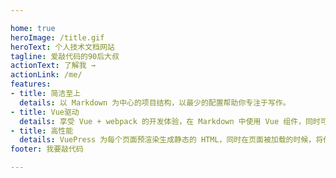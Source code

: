 ```yaml
---

home: true
heroImage: /title.gif
heroText: 个人技术文档网站
tagline: 爱敲代码的90后大叔
actionText: 了解我 →
actionLink: /me/
features:
- title: 简洁至上
  details: 以 Markdown 为中心的项目结构，以最少的配置帮助你专注于写作。
- title: Vue驱动
  details: 享受 Vue + webpack 的开发体验，在 Markdown 中使用 Vue 组件，同时可以使用 Vue 来开发自定义主题。
- title: 高性能
  details: VuePress 为每个页面预渲染生成静态的 HTML，同时在页面被加载的时候，将作为 SPA 运行。
footer: 我要敲代码

---
```


<!-- <Hello /> -->